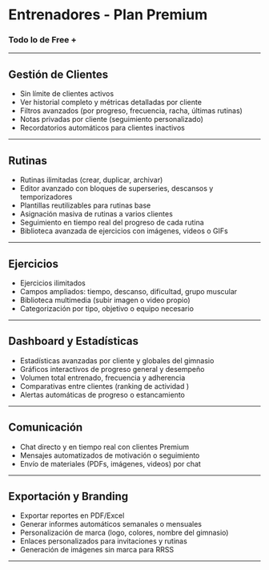 # Entrenadores - Plan Premium

### Todo lo de Free +
---

## Gestión de Clientes

- Sin límite de clientes activos  
- Ver historial completo y métricas detalladas por cliente  
- Filtros avanzados (por progreso, frecuencia, racha, últimas rutinas)  
- Notas privadas por cliente (seguimiento personalizado)  
- Recordatorios automáticos para clientes inactivos  

---

## Rutinas

- Rutinas ilimitadas (crear, duplicar, archivar)  
- Editor avanzado con bloques de superseries, descansos y temporizadores  
- Plantillas reutilizables para rutinas base  
- Asignación masiva de rutinas a varios clientes  
- Seguimiento en tiempo real del progreso de cada rutina  
- Biblioteca avanzada de ejercicios con imágenes, videos o GIFs  

---

## Ejercicios

- Ejercicios ilimitados  
- Campos ampliados: tiempo, descanso, dificultad, grupo muscular  
- Biblioteca multimedia (subir imagen o video propio)  
- Categorización por tipo, objetivo o equipo necesario  

---

## Dashboard y Estadísticas

- Estadísticas avanzadas por cliente y globales del gimnasio  
- Gráficos interactivos de progreso general y desempeño  
- Volumen total entrenado, frecuencia y adherencia  
- Comparativas entre clientes (ranking de actividad )  
- Alertas automáticas de progreso o estancamiento  

---

## Comunicación

- Chat directo y en tiempo real con clientes Premium  
- Mensajes automatizados de motivación o seguimiento  
- Envío de materiales (PDFs, imágenes, videos) por chat  

---

## Exportación y Branding

- Exportar reportes en PDF/Excel  
- Generar informes automáticos semanales o mensuales  
- Personalización de marca (logo, colores, nombre del gimnasio)  
- Enlaces personalizados para invitaciones y rutinas  
- Generación de imágenes sin marca para RRSS  

---